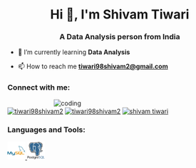 <h1 align="center">Hi 👋, I'm Shivam Tiwari</h1>
<h3 align="center">A Data Analysis person from India</h3>

- 🌱 I’m currently learning **Data Analysis**

- 📫 How to reach me **tiwari98shivam2@gmail.com**

<h3 align="left">Connect with me:</h3>
<img align="right"alt="coding"width="400"src=https://www.google.com/url?sa=i&url=https%3A%2F%2Fwww.freepik.com%2Ffree-photos-vectors%2Fdata-analysis&psig=AOvVaw2u2fEBXYZ4jvpIK7_YmWGs&ust=1711878005126000&source=images&cd=vfe&opi=89978449&ved=0CBIQjRxqFwoTCNjQ_tTYm4UDFQAAAAAdAAAAABAE>

<p align="left">
<a href="https://linkedin.com/in/tiwari98shivam2" target="blank"><img align="center" src="https://raw.githubusercontent.com/rahuldkjain/github-profile-readme-generator/master/src/images/icons/Social/linked-in-alt.svg" alt="tiwari98shivam2" height="30" width="40" /></a>
<a href="https://instagram.com/tiwari98shivam2" target="blank"><img align="center" src="https://raw.githubusercontent.com/rahuldkjain/github-profile-readme-generator/master/src/images/icons/Social/instagram.svg" alt="tiwari98shivam2" height="30" width="40" /></a>
<a href="https://www.youtube.com/c/shivam tiwari" target="blank"><img align="center" src="https://raw.githubusercontent.com/rahuldkjain/github-profile-readme-generator/master/src/images/icons/Social/youtube.svg" alt="shivam tiwari" height="30" width="40" /></a>
</p>

<h3 align="left">Languages and Tools:</h3>
<p align="left"> <a href="https://www.mysql.com/" target="_blank" rel="noreferrer"> <img src="https://raw.githubusercontent.com/devicons/devicon/master/icons/mysql/mysql-original-wordmark.svg" alt="mysql" width="40" height="40"/> </a> <a href="https://www.postgresql.org" target="_blank" rel="noreferrer"> <img src="https://raw.githubusercontent.com/devicons/devicon/master/icons/postgresql/postgresql-original-wordmark.svg" alt="postgresql" width="40" height="40"/> </a> </p>
